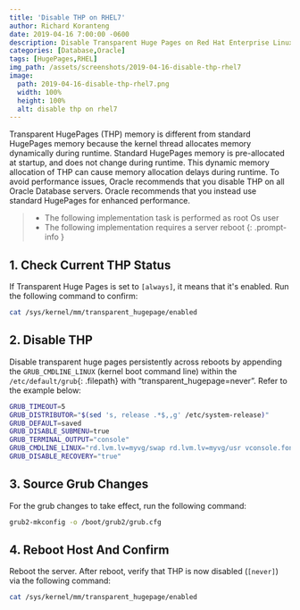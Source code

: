 ```yaml
---
title: 'Disable THP on RHEL7'
author: Richard Koranteng
date: 2019-04-16 7:00:00 -0600
description: Disable Transparent Huge Pages on Red Hat Enterprise Linux 7
categories: [Database,Oracle]
tags: [HugePages,RHEL]
img_path: /assets/screenshots/2019-04-16-disable-thp-rhel7
image:
  path: 2019-04-16-disable-thp-rhel7.png
  width: 100%
  height: 100%
  alt: disable thp on rhel7
---
```


Transparent HugePages (THP) memory is different from standard HugePages memory because the kernel thread allocates memory dynamically during runtime. Standard HugePages memory is pre-allocated at startup, and does not change during runtime. This dynamic memory allocation of THP can cause memory allocation delays during runtime. To avoid performance issues, Oracle recommends that you disable THP on all Oracle Database servers. Oracle recommends that you instead use standard HugePages for enhanced performance.

> * The following implementation task is performed as root Os user
> * The following implementation requires a server reboot
{: .prompt-info }

## 1. Check Current THP Status
If Transparent Huge Pages is set to `[always]`, it means that it's enabled. Run the following command to confirm:
```bash
cat /sys/kernel/mm/transparent_hugepage/enabled
```

## 2. Disable THP
Disable transparent huge pages persistently across reboots by appending the `GRUB_CMDLINE_LINUX` (kernel boot command line) within the `/etc/default/grub`{: .filepath} with “transparent_hugepage=never”. Refer to the example below:
```bash
GRUB_TIMEOUT=5
GRUB_DISTRIBUTOR="$(sed 's, release .*$,,g' /etc/system-release)"
GRUB_DEFAULT=saved
GRUB_DISABLE_SUBMENU=true
GRUB_TERMINAL_OUTPUT="console"
GRUB_CMDLINE_LINUX="rd.lvm.lv=myvg/swap rd.lvm.lv=myvg/usr vconsole.font=latarcyrheb-sun16 rd.lvm.lv=myvg/root crashkernel=auto vconsole.keymap=us rhgb quiet transparent_hugepage=never"
GRUB_DISABLE_RECOVERY="true"
```

## 3. Source Grub Changes
For the grub changes to take effect, run the following command: 
```bash
grub2-mkconfig -o /boot/grub2/grub.cfg
```

## 4. Reboot Host And Confirm
Reboot the server. After reboot, verify that THP is now disabled (`[never]`) via the following command:
```bash
cat /sys/kernel/mm/transparent_hugepage/enabled
```
